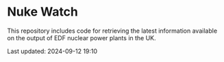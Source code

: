 # Nuke Watch

This repository includes code for retrieving the latest information available on the output of EDF nuclear power plants in the UK.

Last updated: 2024-09-12 19:10